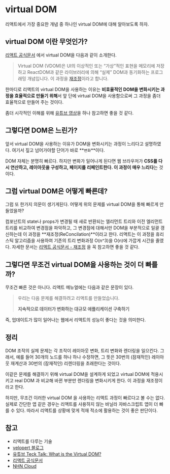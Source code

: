# virtual DOM

리액트에서 가장 중요한 개념 중 하나인 virtual DOM에 대해 알아보도록 하자.



## virtual DOM 이란 무엇인가?

[리액트 공식문서](https://ko.reactjs.org/docs/faq-internals.html) 에서 virtual DOM을 다음과 같이 소개한다.

> Virtual DOM (VDOM)은 UI의 이상적인 또는 “가상”적인 표현을 메모리에 저장하고 ReactDOM과 같은 라이브러리에 의해 “실제” DOM과 동기화하는 프로그래밍 개념입니다. 이 과정을 [재조정](https://ko.reactjs.org/docs/reconciliation.html)이라고 합니다.

한마디로 리액트의 virtual DOM을 사용하는 이유는 **비효율적인 DOM을 변화시키는 과정을 효율적으로 만들기 위해**서 앞 단에 virtual DOM을 사용함으로써 그 과정을 좀더 효율적으로 만들어 주는 것이다.

좀더 시각적인 이해를 위해 [유튜브 영상](https://www.youtube.com/watch?v=BYbgopx44vo)을 하나 참고하면 좋을 것 같다.



## 그렇다면 DOM은 느린가?

앞서 virtual DOM을 사용하는 이유가 DOM을 변화시키는 과정이 느리다고 설명하였다. 여기서 짚고 넘어가야할 단어가 바로 **`변화`**이다.

DOM 자체는 분명히 빠르다. 하지만 변화가 일어나게 된다면 웹 브라우저가 **CSS를 다시 연산하고, 레이아웃을 구성하고, 페이지를 리페인트한다. 이 과정이 매우 느리다**는 것이다.



## 그럼 virtual DOM은 어떻게 빠른데?

그럼 또 한가지 의문이 생기게된다. 어떻게 위의 문제를 virtual DOM을 통해 빠르게 만들었을까?

컴포넌트의 state나 props가 변경될 때 새로 반환되는 엘리먼트 트리와 이전 엘리먼트 트리를 비교하여 변경점을 파악하고, 그 변경점에 대해서만 DOM을 부분적으로 일괄 갱신하는데 이 과정을 **재조정(ReConcilation)**이라고 한다. 리액트는 이 과정을 휴리스틱 알고리즘을 사용하여 기존의 트리 변화과정 O(n^3)을 O(n)에 가깝게 시간을 줄였다. 자세한 문서는 [리액트 공식문서 - 재조정](https://ko.reactjs.org/docs/reconciliation.html) 을 꼭 참고하면 좋을 것 같다.



## 그렇다면 무조건 virtual DOM을 사용하는 것이 더 빠를까?

무조건 빠른 것은 아니다. 리액트 메뉴얼에는 다음과 같은 문장이 있다.

> 우리는 다음 문제를 해결하려고 리액트를 만들었습니다.
>
> **지속적으로 데이터가 변화하는 대규모 애플리케이션 구축하기**

즉, 업데이트가 많이 일어나는 웹에서 리액트의 성능이 좋다는 것을 의미한다.



## 정리

DOM 조작의 실제 문제는 각 조작이 레이아웃 변화, 트리 변화와 렌더링을 일으킨다. 그래서, 예를 들어 30개의 노드를 하나 하나 수정하면, 그 뜻은 30번의 (잠재적인) 레이아웃 재계산과 30번의 (잠재적인) 리렌더링을 초래한다는 것이다.

이같은 문제를 해결하기 위해 virtual DOM을 설계하게 되었고 virtual  DOM에 적용시키고 real DOM 과 비교해 바뀐 부분만 렌더링을 변화시키게 한다. 이 과정을 재조정이라고 한다.

하지만, 무조건 이러한 virtual DOM 을 사용하는 리액트 과정이 빠르다고 볼 수는 없다. 실제로 간단한 앱 같은 경우는 리액트를 사용하지 않는 바닐라 자바스크립트 앱이 더 빠를 수 있다. 따라서 리액트를 상황에 맞게 적재 적소에 활용하는 것이 좋은 판단이다.



## 참고

- 리액트를 다루는 기술
- [velopert 블로그](https://velopert.com/3236)
- [유튜브 Teck Talk: What is the Virtual DOM?](https://www.youtube.com/watch?v=d7pyEDqBDeE)
- [리액트 공식문서](https://ko.reactjs.org/docs)
- [NHN Cloud](https://meetup.toast.com/posts/110)
